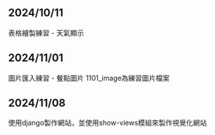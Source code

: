 ## 2024/10/11
表格繪製練習 - 天氣顯示
## 2024/11/01
圖片匯入練習 - 餐點圖片
1101_image為練習圖片檔案
## 2024/11/08
使用django製作網站，並使用show-views模組來製作視覺化網站
